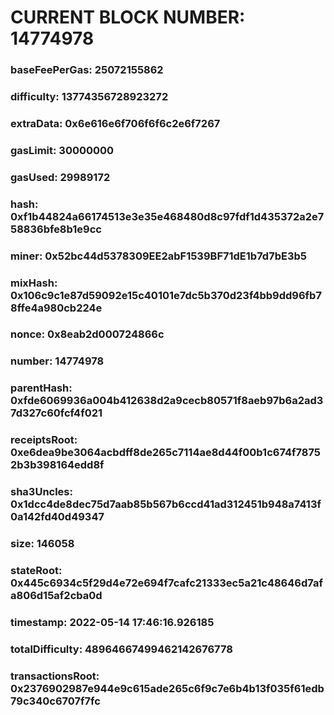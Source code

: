 # CURRENT BLOCK NUMBER: 14774978

### baseFeePerGas: 25072155862
### difficulty: 13774356728923272
### extraData: 0x6e616e6f706f6f6c2e6f7267
### gasLimit: 30000000
### gasUsed: 29989172
### hash: 0xf1b44824a66174513e3e35e468480d8c97fdf1d435372a2e758836bfe8b1e9cc
### miner: 0x52bc44d5378309EE2abF1539BF71dE1b7d7bE3b5
### mixHash: 0x106c9c1e87d59092e15c40101e7dc5b370d23f4bb9dd96fb78ffe4a980cb224e
### nonce: 0x8eab2d000724866c
### number: 14774978
### parentHash: 0xfde6069936a004b412638d2a9cecb80571f8aeb97b6a2ad37d327c60fcf4f021
### receiptsRoot: 0xe6dea9be3064acbdff8de265c7114ae8d44f00b1c674f78752b3b398164edd8f
### sha3Uncles: 0x1dcc4de8dec75d7aab85b567b6ccd41ad312451b948a7413f0a142fd40d49347
### size: 146058
### stateRoot: 0x445c6934c5f29d4e72e694f7cafc21333ec5a21c48646d7afa806d15af2cba0d
### timestamp: 2022-05-14 17:46:16.926185
### totalDifficulty: 48964667499462142676778
### transactionsRoot: 0x2376902987e944e9c615ade265c6f9c7e6b4b13f035f61edb79c340c6707f7fc
